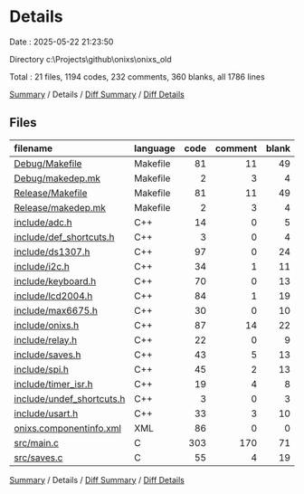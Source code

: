 # Details

Date : 2025-05-22 21:23:50

Directory c:\\Projects\\github\\onixs\\onixs_old

Total : 21 files,  1194 codes, 232 comments, 360 blanks, all 1786 lines

[Summary](results.md) / Details / [Diff Summary](diff.md) / [Diff Details](diff-details.md)

## Files
| filename | language | code | comment | blank | total |
| :--- | :--- | ---: | ---: | ---: | ---: |
| [Debug/Makefile](/Debug/Makefile) | Makefile | 81 | 11 | 49 | 141 |
| [Debug/makedep.mk](/Debug/makedep.mk) | Makefile | 2 | 3 | 4 | 9 |
| [Release/Makefile](/Release/Makefile) | Makefile | 81 | 11 | 49 | 141 |
| [Release/makedep.mk](/Release/makedep.mk) | Makefile | 2 | 3 | 4 | 9 |
| [include/adc.h](/include/adc.h) | C++ | 14 | 0 | 5 | 19 |
| [include/def\_shortcuts.h](/include/def_shortcuts.h) | C++ | 3 | 0 | 4 | 7 |
| [include/ds1307.h](/include/ds1307.h) | C++ | 97 | 0 | 24 | 121 |
| [include/i2c.h](/include/i2c.h) | C++ | 34 | 1 | 11 | 46 |
| [include/keyboard.h](/include/keyboard.h) | C++ | 70 | 0 | 13 | 83 |
| [include/lcd2004.h](/include/lcd2004.h) | C++ | 84 | 1 | 19 | 104 |
| [include/max6675.h](/include/max6675.h) | C++ | 30 | 0 | 10 | 40 |
| [include/onixs.h](/include/onixs.h) | C++ | 87 | 14 | 22 | 123 |
| [include/relay.h](/include/relay.h) | C++ | 22 | 0 | 9 | 31 |
| [include/saves.h](/include/saves.h) | C++ | 43 | 5 | 13 | 61 |
| [include/spi.h](/include/spi.h) | C++ | 45 | 2 | 13 | 60 |
| [include/timer\_isr.h](/include/timer_isr.h) | C++ | 19 | 4 | 8 | 31 |
| [include/undef\_shortcuts.h](/include/undef_shortcuts.h) | C++ | 3 | 0 | 3 | 6 |
| [include/usart.h](/include/usart.h) | C++ | 33 | 3 | 10 | 46 |
| [onixs.componentinfo.xml](/onixs.componentinfo.xml) | XML | 86 | 0 | 0 | 86 |
| [src/main.c](/src/main.c) | C | 303 | 170 | 71 | 544 |
| [src/saves.c](/src/saves.c) | C | 55 | 4 | 19 | 78 |

[Summary](results.md) / Details / [Diff Summary](diff.md) / [Diff Details](diff-details.md)